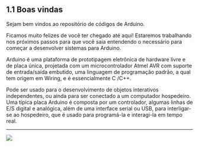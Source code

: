 
## 1.1 Boas vindas

Sejam bem vindos ao repositório de códigos de Arduino.

Ficamos muito felizes de você ter chegado até aqui! Estaremos trabalhando nos próximos passos para que você saia entendendo o necessário para começar a desenvolver sistemas para Arduino.

Arduino é uma plataforma de prototipagem eletrônica de hardware livre e de placa única, projetada com um microcontrolador Atmel AVR com suporte de entrada/saída embutido, uma linguagem de programação padrão, a qual tem origem em Wiring, e é essencialmente C /C++.

Pode ser usado para o desenvolvimento de objetos interativos independentes, ou ainda para ser conectado a um computador hospedeiro. Uma típica placa Arduino é composta por um controlador, algumas linhas de E/S digital e analógica, além de uma interface serial ou USB, para interligar-se ao hospedeiro, que é usado para programá-la e interagi-la em tempo real.

---
<div text-align="center">
<a href="https://github.com/GiganteDev/Arduino-blink/blob/main/src/1-Introducao/2-Comunicacao.md"><img src="https://img.shields.io/badge/%E2%9E%94%20-Continuar-fff"/></a>
</div>